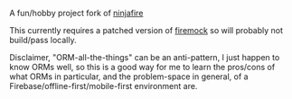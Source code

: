 
A fun/hobby project fork of [ninjafire](https://github.com/lineupninja/ninjafire)

This currently requires a patched version of [firemock](https://forest-fire.gitbook.io/firemock) so will probably not build/pass locally.

Disclaimer, "ORM-all-the-things" can be an anti-pattern, I just happen to know ORMs well, so this is a good way for me to learn the pros/cons of what ORMs in particular, and the problem-space in general, of a Firebase/offline-first/mobile-first environment are.

